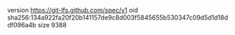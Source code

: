 version https://git-lfs.github.com/spec/v1
oid sha256:134a922fa20f20b141157de9c8d003f5845655b530347c09d5d1d18ddf096a4b
size 9388
